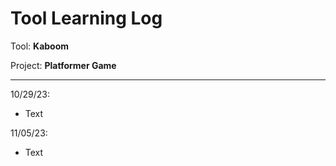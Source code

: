 # Tool Learning Log

Tool: **Kaboom**

Project: **Platformer Game**

---

10/29/23:
* Text

11/05/23:
* Text


<!--
* Links you used today (websites, videos, etc)
* Things you tried, progress you made, etc
* Challenges, a-ha moments, etc
* Questions you still have
* What you're going to try next
-->
